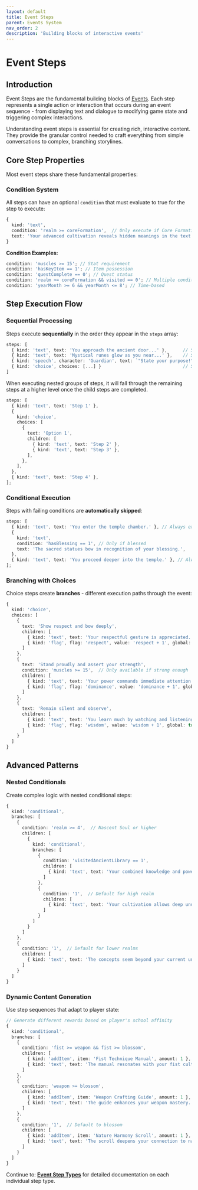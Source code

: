 ```yaml
---
layout: default
title: Event Steps
parent: Events System
nav_order: 2
description: 'Building blocks of interactive events'
---
```


# Event Steps

## Introduction

Event Steps are the fundamental building blocks of [Events](events). Each step represents a single action or interaction that occurs during an event sequence - from displaying text and dialogue to modifying game state and triggering complex interactions.

Understanding event steps is essential for creating rich, interactive content. They provide the granular control needed to craft everything from simple conversations to complex, branching storylines.

## Core Step Properties

Most event steps share these fundamental properties:

### Condition System

All steps can have an optional `condition` that must evaluate to true for the step to execute:

```typescript
{
  kind: 'text',
  condition: 'realm >= coreFormation',  // Only execute if Core Formation or higher
  text: 'Your advanced cultivation reveals hidden meanings in the text.'
}
```

**Condition Examples:**

```typescript
condition: 'muscles >= 15'; // Stat requirement
condition: 'hasKeyItem == 1'; // Item possession
condition: 'questComplete == 0'; // Quest status
condition: 'realm >= coreFormation && visited == 0'; // Multiple conditions
condition: 'yearMonth >= 6 && yearMonth <= 8'; // Time-based
```

## Step Execution Flow

### Sequential Processing

Steps execute **sequentially** in the order they appear in the `steps` array:

```typescript
steps: [
  { kind: 'text', text: 'You approach the ancient door...' },      // Step 1
  { kind: 'text', text: 'Mystical runes glow as you near...' },    // Step 2
  { kind: 'speech', character: 'Guardian', text: `"State your purpose!"` }, // Step 3
  { kind: 'choice', choices: [...] }                               // Step 4
]
```

When executing nested groups of steps, it will fall through the remaining steps at a higher level once the child steps are completed.

```typescript
steps: [
  { kind: 'text', text: 'Step 1' },
  {
    kind: 'choice',
    choices: [
      {
        text: 'Option 1',
        children: [
          { kind: 'text', text: 'Step 2' },
          { kind: 'text', text: 'Step 3' },
        ],
      },
    ],
  },
  { kind: 'text', text: 'Step 4' },
];
```

### Conditional Execution

Steps with failing conditions are **automatically skipped**:

```typescript
steps: [
  { kind: 'text', text: 'You enter the temple chamber.' }, // Always executes
  {
    kind: 'text',
    condition: 'hasBlessing == 1', // Only if blessed
    text: 'The sacred statues bow in recognition of your blessing.',
  },
  { kind: 'text', text: 'You proceed deeper into the temple.' }, // Always executes
];
```

### Branching with Choices

Choice steps create **branches** - different execution paths through the event:

```typescript
{
  kind: 'choice',
  choices: [
    {
      text: 'Show respect and bow deeply',
      children: [
        { kind: 'text', text: 'Your respectful gesture is appreciated.' },
        { kind: 'flag', flag: 'respect', value: 'respect + 1', global: true }
      ]
    },
    {
      text: 'Stand proudly and assert your strength',
      condition: 'muscles >= 15',  // Only available if strong enough
      children: [
        { kind: 'text', text: 'Your power commands immediate attention.' },
        { kind: 'flag', flag: 'dominance', value: 'dominance + 1', global: true }
      ]
    },
    {
      text: 'Remain silent and observe',
      children: [
        { kind: 'text', text: 'You learn much by watching and listening.' },
        { kind: 'flag', flag: 'wisdom', value: 'wisdom + 1', global: true }
      ]
    }
  ]
}
```

## Advanced Patterns

### Nested Conditionals

Create complex logic with nested conditional steps:

```typescript
{
  kind: 'conditional',
  branches: [
    {
      condition: 'realm >= 4',  // Nascent Soul or higher
      children: [
        {
          kind: 'conditional',
          branches: [
            {
              condition: 'visitedAncientLibrary == 1',
              children: [
                { kind: 'text', text: 'Your combined knowledge and power reveal hidden secrets.' }
              ]
            },
            {
              condition: '1',  // Default for high realm
              children: [
                { kind: 'text', text: 'Your cultivation allows deep understanding.' }
              ]
            }
          ]
        }
      ]
    },
    {
      condition: '1',  // Default for lower realms
      children: [
        { kind: 'text', text: 'The concepts seem beyond your current understanding.' }
      ]
    }
  ]
}
```

### Dynamic Content Generation

Use step sequences that adapt to player state:

```typescript
// Generate different rewards based on player's school affinity
{
  kind: 'conditional',
  branches: [
    {
      condition: 'fist >= weapon && fist >= blossom',
      children: [
        { kind: 'addItem', item: 'Fist Technique Manual', amount: 1 },
        { kind: 'text', text: 'The manual resonates with your fist cultivation.' }
      ]
    },
    {
      condition: 'weapon >= blossom',
      children: [
        { kind: 'addItem', item: 'Weapon Crafting Guide', amount: 1 },
        { kind: 'text', text: 'The guide enhances your weapon mastery.' }
      ]
    },
    {
      condition: '1',  // Default to blossom
      children: [
        { kind: 'addItem', item: 'Nature Harmony Scroll', amount: 1 },
        { kind: 'text', text: 'The scroll deepens your connection to nature.' }
      ]
    }
  ]
}
```

Continue to: **[Event Step Types](steps/)** for detailed documentation on each individual step type.
